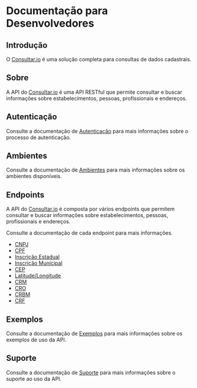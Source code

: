 # Documentação para Desenvolvedores

## Introdução

O [Consultar.io](https://consultar.io?utm_source=docs&utm_medium=referral&utm_campaign=index) é uma solução completa para consultas de dados cadastrais.

## Sobre

A API do [Consultar.io](https://consultar.io?utm_source=docs&utm_medium=referral&utm_campaign=index) é uma API RESTful que permite consultar e buscar informações sobre estabelecimentos, pessoas, profissionais e endereços.

## Autenticação

Consulte a documentação de [Autenticação](./autenticacao.md) para mais
informações sobre o processo de autenticação.

## Ambientes

Consulte a documentação de [Ambientes](./ambientes.md) para mais informações sobre
os ambientes disponíveis.

## Endpoints

A API do [Consultar.io](https://consultar.io?utm_source=docs&utm_medium=referral&utm_campaign=endpoints) é composta por vários endpoints que permitem consultar e buscar informações sobre estabelecimentos, pessoas, profissionais e endereços.

Consulte a documentação de cada endpoint para mais informações.

- [CNPJ](./endpoints/cnpj.md)
- [CPF](./endpoints/cpf.md)
- [Inscrição Estadual](./endpoints/inscricao-estadual.md)
- [Inscrição Municipal](./endpoints/inscricao-municipal.md)
- [CEP](./endpoints/cep.md)
- [Latitude/Longitude](./endpoints/latitude-longitude.md)
- [CRM](./endpoints/crm.md)
- [CRO](./endpoints/cro.md)
- [CRBM](./endpoints/crbm.md)
- [CRF](./endpoints/crf.md)

## Exemplos

Consulte a documentação de [Exemplos](./exemplos/index.md) para mais informações
sobre os exemplos de uso da API.

## Suporte

Consulte a documentação de [Suporte](./suporte.md) para mais informações sobre
o suporte ao uso da API.
